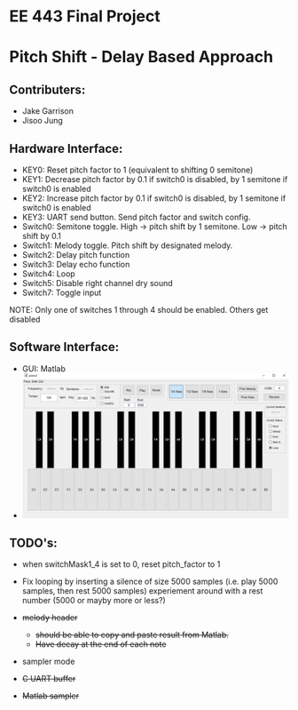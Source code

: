 # EE 443 Final Project

# Pitch Shift - Delay Based Approach

## Contributers:
- Jake Garrison
- Jisoo Jung

## Hardware Interface:
- KEY0: Reset pitch factor to 1 (equivalent to shifting 0 semitone)
- KEY1: Decrease pitch factor by 0.1 if switch0 is disabled, by 1 semitone if switch0 is enabled
- KEY2: Increase pitch factor by 0.1 if switch0 is disabled, by 1 semitone if switch0 is enabled
- KEY3: UART send button. Send pitch factor and switch config.
- Switch0: Semitone toggle. High -> pitch shift by 1 semitone. Low -> pitch shift by 0.1
- Switch1: Melody toggle. Pitch shift by designated melody.
- Switch2: Delay pitch function
- Switch3: Delay echo function
- Switch4: Loop 
- Switch5: Disable right channel dry sound
- Switch7: Toggle input

NOTE: Only one of switches 1 through 4 should be enabled. Others get disabled

## Software Interface: 
- GUI: Matlab 
- ![alt tag](https://github.com/jake-g/audio_fx/blob/master/delay-based/GUI/matlab_GUI.PNG)

## TODO's:
* when switchMask1_4 is set to 0, reset pitch_factor to 1
* Fix looping by inserting a silence of size 5000 samples (i.e. play 5000 samples, then rest 5000 samples) experiement around with a rest number (5000 or mayby more or less?)
* ~~melody header~~
  * ~~should be able to copy and paste result from Matlab.~~
  * ~~Have decay at the end of each note~~

* sampler mode
 * ~~C UART buffer~~
 * ~~Matlab sampler~~
